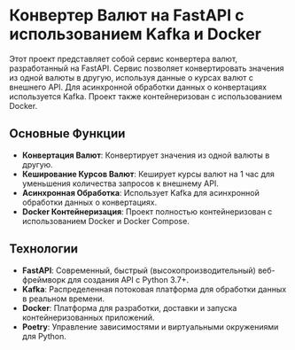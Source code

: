 # Конвертер Валют на FastAPI с использованием Kafka и Docker

Этот проект представляет собой сервис конвертера валют, разработанный на FastAPI. Сервис позволяет конвертировать значения из одной валюты в другую, используя данные о курсах валют с внешнего API. Для асинхронной обработки данных о конвертациях используется Kafka. Проект также контейнеризован с использованием Docker.

## Основные Функции

- **Конвертация Валют**: Конвертирует значения из одной валюты в другую.
- **Кеширование Курсов Валют**: Кеширует курсы валют на 1 час для уменьшения количества запросов к внешнему API.
- **Асинхронная Обработка**: Использует Kafka для асинхронной обработки данных о конвертациях.
- **Docker Контейнеризация**: Проект полностью контейнеризован с использованием Docker и Docker Compose.

## Технологии

- **FastAPI**: Современный, быстрый (высокопроизводительный) веб-фреймворк для создания API с Python 3.7+.
- **Kafka**: Распределенная потоковая платформа для обработки данных в реальном времени.
- **Docker**: Платформа для разработки, доставки и запуска контейнеризованных приложений.
- **Poetry**: Управление зависимостями и виртуальными окружениями для Python.
